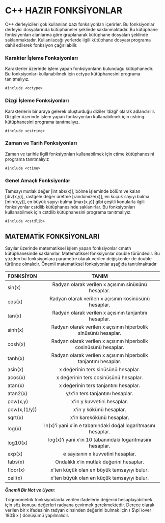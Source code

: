 # C++ HAZIR FONKSİYONLAR

C++ derleyicileri çok kullanılan bazı fonksiyonları içerirler. Bu fonksiyonlar derleyici dosyalarında
kütüphaneler şeklinde saklanmaktadır. Bu kütüphane fonksiyonları alanlarına göre gruplanarak
kütüphane dosyaları şeklinde saklanmaktadır. Kullanılacağı yerlerde ilgili kütüphane dosyası
programa dahil edilerek fonksiyon çağırılabilir.

### Karakter İşleme Fonksiyonları
Karakterler üzerinde işlem yapan fonksiyonların bulunduğu kütüphanedir. Bu fonksiyonları
kullanabilmek için cctype kütüphanesini programa tanıtmalıyız.
```
#include <cctype>
```
### Dizgi İşleme Fonksiyonları
Karakterlerin bir araya gelerek oluşturduğu diziler ‘dizgi’ olarak adlandırılır. Dizgiler üzerinde işlem
yapan fonksiyonları kullanabilmek için cstring kütüphanesini programa tanıtmalıyız.
```
#include <cstring>
```
### Zaman ve Tarih Fonksiyonları
Zaman ve tarihle ilgili fonksiyonları kullanabilmek için ctime kütüphanesini programa tanıtmalıyız
```
#include <ctime>
```
### Genel Amaçlı Fonksiyonlar
Tamsayı mutlak değer [int abs(x)], bölme işleminde bölüm ve kalan [div(x,y)], rastgele değer üretme
[randomize(x)], en küçük sayıyı bulma [min(x,y)], en büyük sayıyı bulma [max(x,y)] gibi çeşitli
konularla ilgili fonksiyonlar cstdlib kütüphanesinde saklanırlar. Bu fonksiyonları kullanabilmek için
cstdlib kütüphanesini programa tanıtmalıyız.
```
#include <cstdlib>
```
## MATEMATİK FONKSİYONLARI
Sayılar üzerinde matematiksel işlem yapan fonksiyonlar cmath kütüphanesinde saklanırlar.
Matematiksel fonksiyonlar double türündedir. Bu yüzden bu fonksiyonlara parametre olarak verilen
değişkenler de double türünde olmalıdır. Önemli matematiksel fonksiyonlar aşağıda tanıtılmaktadır

| FONKSİYON     | TANIM         |
| ------------- |:-------------:|
|sin(x) | Radyan olarak verilen x açısının sinüsünü hesaplar.|
|cos(x) | Radyan olarak verilen x açısının kosinüsünü hesaplar.|
|tan(x) | Radyan olarak verilen x açısının tanjantını hesaplar.|
|sinh(x) | Radyan olarak verilen x açısının hiperbolik sinüsünü hesaplar.|
|cosh(x) |Radyan olarak verilen x açısının hiperbolik cosinüsünü hesaplar.|
|tanh(x) |Radyan olarak verilen x açısının hiperbolik tanjantını hesaplar.|
|asin(x) |x değerinin ters sinüsünü hesaplar.|
|acos(x) |x değerinin ters cosinüsünü hesaplar.|
|atan(x) |x değerinin ters tanjantını hesaplar.|
|atan2(x) |y/x’in ters tanjantını hesaplar.|
|pow(x,y) |x’in y kuvvetini hesaplar.|
|pow(x,(1/y)) |x’in y kökünü hesaplar.|
|sqrt(x) |x’in karekökünü hesaplar.|
|log(x) |ln(x)’i yani x’in e tabanındaki doğal logaritmasını hesaplar.|
|log10(x) |log(x)’i yani x’in 10 tabanındaki logaritmasını hesaplar.|
|exp(x) |e sayısının x kuvvetini hesaplar.|
|fabs(x) |Ondalıklı x’in mutlak değerini hesaplar.|
|floor(x) |x’ten küçük olan en büyük tamsayıyı bulur.|
|ceil(x) |x’ten büyük olan en küçük tamsayıyı bulur.|


***Önemli Bir Not ve Uyarı:***

Trigonometrik fonksiyonlarda verilen ifadelerin değerini hesaplayabilmek için söz konusu değerleri
radyana çevirmek gerekmektedir. Derece olarak verilen bir x ifadesinin radyan cinsinden değerini
bulmak için ( $\pi \over 180$ x ) dönüşümü yapılmalıdır.
